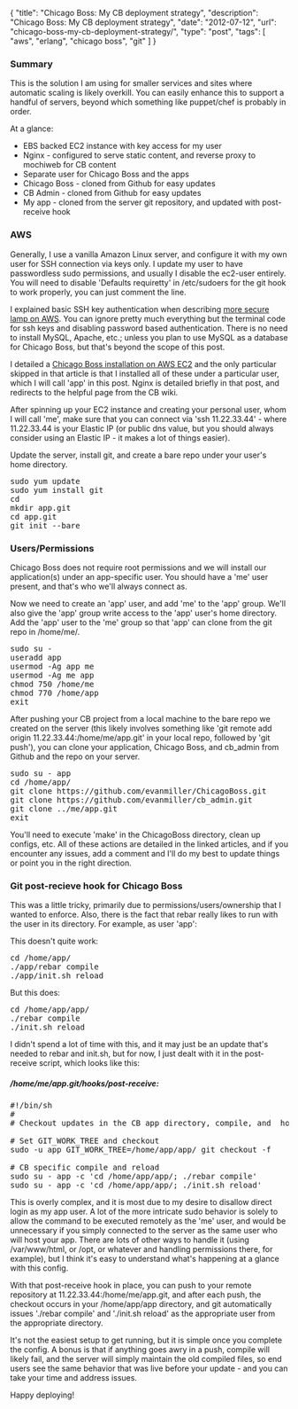 {
  "title": "Chicago Boss: My CB deployment strategy",
  "description": "Chicago Boss: My CB deployment strategy",
  "date": "2012-07-12",
  "url": "chicago-boss-my-cb-deployment-strategy/",
  "type": "post",
  "tags": [
    "aws",
    "erlang",
    "chicago boss",
    "git"
  ]
}
### Summary

This is the solution I am using for smaller services and sites where automatic scaling is likely overkill. You can easily enhance this to support a handful of servers, beyond which something like puppet/chef is probably in order.

At a glance:

*   EBS backed EC2 instance with key access for my user
*   Nginx - configured to serve static content, and reverse proxy to mochiweb for CB content
*   Separate user for Chicago Boss and the apps
*   Chicago Boss - cloned from Github for easy updates
*   CB Admin - cloned from Github for easy updates
*   My app - cloned from the server git repository, and updated with post-receive hook

### AWS

Generally, I use a vanilla Amazon Linux server, and configure it with my own user for SSH connection via keys only. I update my user to have passwordless sudo permissions, and usually I disable the ec2-user entirely. You will need to disable 'Defaults requiretty' in /etc/sudoers for the git hook to work properly, you can just comment the line.

I explained basic SSH key authentication when describing [more secure lamp on AWS](http://imperialwicket.com/aws-quick-and-secure-lamp-on-amazon-linux). You can ignore pretty much everything but the terminal code for ssh keys and disabling password based authentication. There is no need to install MySQL, Apache, etc.; unless you plan to use MySQL as a database for Chicago Boss, but that's beyond the scope of this post.

I detailed a [Chicago Boss installation on AWS EC2](http://imperialwicket.com/aws-install-chicago-boss-on-amazon-linux) and the only particular skipped in that article is that I installed all of these under a particular user, which I will call 'app' in this post. Nginx is detailed briefly in that post, and redirects to the helpful page from the CB wiki.

After spinning up your EC2 instance and creating your personal user, whom I will call 'me', make sure that you can connect via 'ssh 11.22.33.44' - where 11.22.33.44 is your Elastic IP (or public dns value, but you should always consider using an Elastic IP - it makes a lot of things easier). 

Update the server, install git, and create a bare repo under your user's home directory.

<pre>
sudo yum update
sudo yum install git
cd 
mkdir app.git
cd app.git
git init --bare
</pre>

### Users/Permissions

Chicago Boss does not require root permissions and we will install our application(s) under an app-specific user. You should have a 'me' user present, and that's who we'll always connect as.

Now we need to create an 'app' user, and add 'me' to the 'app' group. We'll also give the 'app' group write access to the 'app' user's home directory. Add the 'app' user to the 'me' group so that 'app' can clone from the git repo in /home/me/.

<pre>
sudo su -
useradd app
usermod -Ag app me
usermod -Ag me app
chmod 750 /home/me
chmod 770 /home/app
exit
</pre>

After pushing your CB project from a local machine to the bare repo we created on the server (this likely involves something like 'git remote add origin 11.22.33.44:/home/me/app.git' in your local repo, followed by 'git push'), you can clone your application, Chicago Boss, and cb_admin from Github and the repo on your server.

<pre>
sudo su - app
cd /home/app/
git clone https://github.com/evanmiller/ChicagoBoss.git
git clone https://github.com/evanmiller/cb_admin.git
git clone ../me/app.git
exit
</pre>

You'll need to execute 'make' in the ChicagoBoss directory, clean up configs, etc. All of these actions are detailed in the linked articles, and if you encounter any issues, add a comment and I'll do my best to update things or point you in the right direction. 

### Git post-recieve hook for Chicago Boss

This was a little tricky, primarily due to permissions/users/ownership that I wanted to enforce. Also, there is the fact that rebar really likes to run with the user in its directory. For example, as user 'app':

This doesn't quite work:
<pre>
cd /home/app/
./app/rebar compile
./app/init.sh reload
</pre>

But this does:
<pre>
cd /home/app/app/
./rebar compile
./init.sh reload
</pre>

I didn't spend a lot of time with this, and it may just be an update that's needed to rebar and init.sh, but for now, I just dealt with it in the post-receive script, which looks like this:

##### /home/me/app.git/hooks/post-receive:

<pre>
#!/bin/sh
#
# Checkout updates in the CB app directory, compile, and  hot deploy.

# Set GIT_WORK_TREE and checkout
sudo -u app GIT_WORK_TREE=/home/app/app/ git checkout -f

# CB specific compile and reload
sudo su - app -c 'cd /home/app/app/; ./rebar compile'
sudo su - app -c 'cd /home/app/app/; ./init.sh reload'
</pre>

This is overly complex, and it is most due to my desire to disallow direct login as my app user. A lot of the more intricate sudo behavior is solely to allow the command to be executed remotely as the 'me' user, and would be unnecessary if you simply connected to the server as the same user who will host your app. There are lots of other ways to handle it (using /var/www/html, or /opt, or whatever and handling permissions there, for example), but I think it's easy to understand what's happening at a glance with this config.

With that post-receive hook in place, you can push to your remote repository at 11.22.33.44:/home/me/app.git, and after each push, the checkout occurs in your /home/app/app directory, and git automatically issues './rebar compile' and './init.sh reload' as the appropriate user from the appropriate directory.

It's not the easiest setup to get running, but it is simple once you complete the config. A bonus is that if anything goes awry in a push, compile will likely fail, and the server will simply maintain the old compiled files, so end users see the same behavior that was live before your update - and you can take your time and address issues.

Happy deploying!
